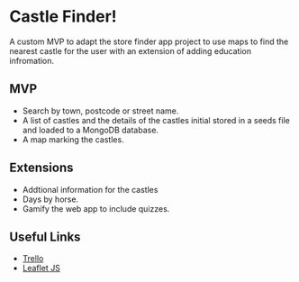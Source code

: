 <h1> Castle Finder!</h1>
</hr>
<p>A custom MVP to adapt the store finder app project to use maps to find the nearest castle for the user with an extension of adding education infromation. </p>
<h2>MVP</h2>
<ul>
<li>Search by town, postcode or street name.</li>
<li>A list of castles and the details of the castles initial stored in a seeds file and loaded to a MongoDB database.</li>
<li>A map marking the castles.</li>
</ul>
<h2>Extensions</h2>
<ul>
<li>Addtional information for the castles </li>
<li>Days by horse.</li>
<li>Gamify the web app to include quizzes.</li>
</ul>
<h2>Useful Links</h2>
<ul>
  <li><a href="https://trello.com/b/q1bFZSAf/castle-finder">Trello</a></li>
  <li><a href="https://leafletjs.com/">Leaflet JS</a></li>
</ul>

